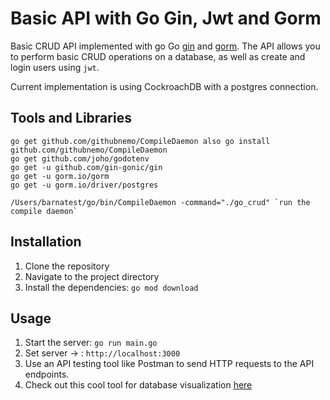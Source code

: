 # Basic API with Go Gin, Jwt and Gorm

Basic CRUD API implemented with go Go [gin](github.com/gin-gonic/gin) and [gorm](https://gorm.io/). The API allows you to perform basic CRUD operations on a database, as well as create and login users using `jwt`.

Current implementation is using CockroachDB with a postgres connection.

## Tools and Libraries

```
go get github.com/githubnemo/CompileDaemon also go install github.com/githubnemo/CompileDaemon
go get github.com/joho/godotenv
go get -u github.com/gin-gonic/gin
go get -u gorm.io/gorm
go get -u gorm.io/driver/postgres

/Users/barnatest/go/bin/CompileDaemon -command="./go_crud" `run the compile daemon`
```

## Installation

1. Clone the repository
2. Navigate to the project directory
3. Install the dependencies: `go mod download`

## Usage

1. Start the server: `go run main.go`
2. Set server -> : `http://localhost:3000`
3. Use an API testing tool like Postman to send HTTP requests to the API endpoints.
4. Check out this cool tool for database visualization [here](https://www.beekeeperstudio.io/get-community)

<!-- https://www.beekeeperstudio.io/get-community -->
